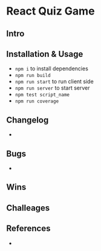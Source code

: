 # React Quiz Game

## Intro

## Installation & Usage
- ```npm i``` to install dependencies
- ```npm run build```
- ```npm run start``` to run client side
- ```npm run server``` to start server
- ```npm test script_name```
- ```npm run coverage```

## Changelog
- 

## Bugs
- 

## Wins

## Challeages

## References
- 


